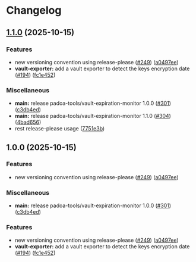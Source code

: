# Changelog

## [1.1.0](https://github.com/padoa/container-images/compare/padoa-tools/vault-expiration-monitor-v1.0.0...padoa-tools/vault-expiration-monitor-v1.1.0) (2025-10-15)


### Features

* new versioning convention using release-please ([#249](https://github.com/padoa/container-images/issues/249)) ([a0497ee](https://github.com/padoa/container-images/commit/a0497ee2fadeefbc704157c4e7623456dc18754a))
* **vault-exporter:** add a vault exporter to detect the keys encryption date ([#194](https://github.com/padoa/container-images/issues/194)) ([fc1e452](https://github.com/padoa/container-images/commit/fc1e452d73e4221bc0c810d8eeda988423f5b2c0))


### Miscellaneous

* **main:** release padoa-tools/vault-expiration-monitor 1.0.0 ([#301](https://github.com/padoa/container-images/issues/301)) ([c3db4ed](https://github.com/padoa/container-images/commit/c3db4ed04ddaee2dcadc95ef8267984f82c59eae))
* **main:** release padoa-tools/vault-expiration-monitor 1.1.0 ([#304](https://github.com/padoa/container-images/issues/304)) ([4bad656](https://github.com/padoa/container-images/commit/4bad656c2ee7d5a9033e71dd1b7d9c301ac8d9c1))
* rest release-please usage ([7751e3b](https://github.com/padoa/container-images/commit/7751e3b47e5a0b0e18721780834739bebfd6f767))

## 1.0.0 (2025-10-15)

### Features
* new versioning convention using release-please ([#249](https://github.com/padoa/container-images/issues/249)) ([a0497ee](https://github.com/padoa/container-images/commit/a0497ee2fadeefbc704157c4e7623456dc18754a))
### Miscellaneous
* **main:** release padoa-tools/vault-expiration-monitor 1.0.0 ([#301](https://github.com/padoa/container-images/issues/301)) ([c3db4ed](https://github.com/padoa/container-images/commit/c3db4ed04ddaee2dcadc95ef8267984f82c59eae))
### Features
* new versioning convention using release-please ([#249](https://github.com/padoa/container-images/issues/249)) ([a0497ee](https://github.com/padoa/container-images/commit/a0497ee2fadeefbc704157c4e7623456dc18754a))
* **vault-exporter:** add a vault exporter to detect the keys encryption date ([#194](https://github.com/padoa/container-images/issues/194)) ([fc1e452](https://github.com/padoa/container-images/commit/fc1e452d73e4221bc0c810d8eeda988423f5b2c0))
